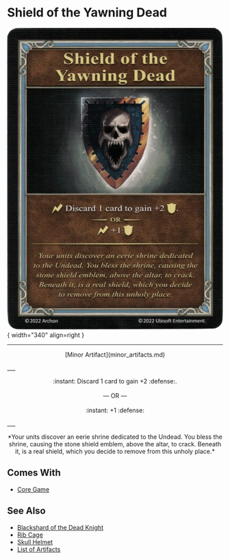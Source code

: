 # Shield of the Yawning Dead

![Shield of the Yawning Dead](../assets/artifacts_minor-shield_of_the_yawning_dead.webp){ width="340" align=right }
___
<p style="text-align: center;" markdown>[Minor Artifact](minor_artifacts.md)</p>
___
<p style="text-align: center;" markdown>:instant: Discard 1 card to gain +2 :defense:.<br><br>— OR —<br><br>:instant: +1 :defense:</p>
___
<p style="text-align: center;" markdown>*Your units discover an eerie shrine dedicated to the Undead. You bless the shrine, causing the stone shield emblem, above the altar, to crack. Beneath it, is a real shield, which you decide to remove from this unholy place.*</p>


## Comes With

- [Core Game](../content.md)


## See Also

- [Blackshard of the Dead Knight](blackshard_of_the_dead_knight.md)
- [Rib Cage](rib_cage.md)
- [Skull Helmet](skull_helmet.md)
- [List of Artifacts](../artifacts.md)
